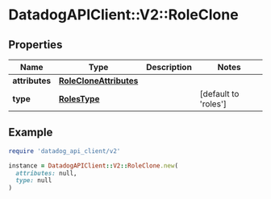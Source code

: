# DatadogAPIClient::V2::RoleClone

## Properties

| Name | Type | Description | Notes |
| ---- | ---- | ----------- | ----- |
| **attributes** | [**RoleCloneAttributes**](RoleCloneAttributes.md) |  |  |
| **type** | [**RolesType**](RolesType.md) |  | [default to &#39;roles&#39;] |

## Example

```ruby
require 'datadog_api_client/v2'

instance = DatadogAPIClient::V2::RoleClone.new(
  attributes: null,
  type: null
)
```

